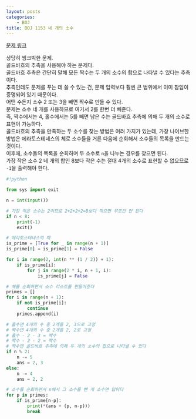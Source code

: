 ```yaml
---
layout: posts
categories:
    - BOJ
title: BOJ 1153 네 개의 소수
---
```


[문제 링크](https://www.acmicpc.net/problem/1153)

상당히 씽크빅한 문제.  
골드바흐의 추측을 사용해야 하는 문제다.  
골드바흐 추측은 간단히 말해 모든 짝수는 두 개의 소수의 합으로 나타낼 수 있다는 추측이다.  
추측인데도 문제를 푸는 데 쓸 수 있는 건, 문제 입력보다 훨씬 큰 범위에서 이미 참임이 증명되어 있기 때문이다.  
어떤 수든지 소수 2 또는 3을 빼면 짝수로 만들 수 있다.  
문제는 소수 네 개를 사용하므로 여기서 2를 한번 더 빼준다.  
즉, 짝수에서는 4, 홀수에서는 5를 빼면 남은 수는 골드바흐 추측에 의해 두 개의 소수로 표현이 가능하다.  
골드바흐의 추측을 만족하는 두 소수를 찾는 방법은 여러 가지가 있는데, 가장 나이브한 방법은 에라토스테네스의 체로 소수들을 거른 다음에 순회해서 소수들의 목록을 만드는 것이다.  
이후에, 소수들의 목록을 순회하며 두 소수로 `n`을 나누는 경우를 찾으면 된다.  
가장 작은 소수 2 네 개의 합인 8보다 작은 수는 절대 4개의 소수로 표현할 수 없으므로 `-1`을 출력해야 한다.  


```python
#!python

from sys import exit

n = int(input())

# 가장 작은 소수는 2이므로 2+2+2+2=8보다 작으면 무조건 안 된다
if n < 8:
    print(-1)
    exit()

# 에라토스테네스의 체
is_prime = [True for _ in range(n + 1)]
is_prime[0] = is_prime[1] = False

for i in range(2, int(n ** (1 / 2)) + 1):
    if is_prime[i]:
        for j in range(2 * i, n + 1, i):
            is_prime[j] = False

# 체를 순회하면서 소수 리스트를 만들어준다
primes = []
for i in range(n + 1):
    if not is_prime[i]:
        continue
    primes.append(i)

# 홀수면 4개의 수 중 2개를 2, 3으로 고정
# 짝수면 4개의 수 중 2개를 2, 2로 고정
# 홀수 - 2 - 3 = 짝수
# 짝수 - 2 - 2 = 짝수
# 짝수면 골드바흐 추측에 의해 두 개의 소수의 합으로 나타낼 수 있다
if n % 2:
    n -= 5
    ans = 2, 3
else:
    n -= 4
    ans = 2, 2

# 소수를 순회하면서 n에서 그 소수를 뺀 게 소수면 답이다
for p in primes:
    if is_prime[n-p]:
        print(*(ans + (p, n-p)))
        break

```

